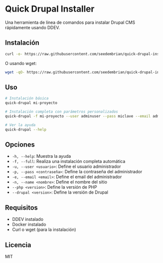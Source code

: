 # Quick Drupal Installer

Una herramienta de línea de comandos para instalar Drupal CMS rápidamente usando DDEV.

## Instalación

```bash
curl -o- https://raw.githubusercontent.com/seedembrian/quick-drupal-installer/master/install.sh | bash
```

O usando wget:

```bash
wget -qO- https://raw.githubusercontent.com/seedembrian/quick-drupal-installer/master/install.sh | bash
```

## Uso

```bash
# Instalación básica
quick-drupal mi-proyecto

# Instalación completa con parámetros personalizados
quick-drupal -f mi-proyecto --user adminuser --pass miclave --email admin@midominio.com

# Ver la ayuda
quick-drupal --help
```

## Opciones

- `-h, --help`: Muestra la ayuda
- `-f, --full`: Realiza una instalación completa automática
- `-u, --user <usuario>`: Define el usuario administrador
- `-p, --pass <contraseña>`: Define la contraseña del administrador
- `-e, --email <email>`: Define el email del administrador
- `-n, --name <nombre>`: Define el nombre del sitio
- `--php <version>`: Define la versión de PHP
- `--drupal <version>`: Define la versión de Drupal

## Requisitos

- DDEV instalado
- Docker instalado
- Curl o wget (para la instalación)

## Licencia

MIT

